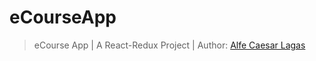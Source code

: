 # eCourseApp

> eCourse App | A React-Redux Project | Author: [Alfe Caesar Lagas](http://alfecaesar.com)